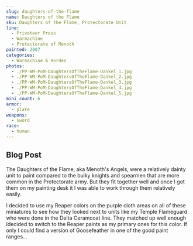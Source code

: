 ```yaml
---
slug: daughters-of-the-flame
name: Daughters of the Flame
sku: Daughters of the Flame, Protectorate Unit
line:
  - Privateer Press
  - Warmachine
  - Protectorate of Menoth
painted: 2007
categories:
  - Warmachine & Hordes
photos:
  - ./PP-WM-PoM-DaughtersOfTheFlame-Dankel_1.jpg
  - ./PP-WM-PoM-DaughtersOfTheFlame-Dankel_2.jpg
  - ./PP-WM-PoM-DaughtersOfTheFlame-Dankel_3.jpg
  - ./PP-WM-PoM-DaughtersOfTheFlame-Dankel_4.jpg
  - ./PP-WM-PoM-DaughtersOfTheFlame-Dankel_5.jpg
mini_count: 6
armor:
  - plate
weapons:
  - sword
race:
  - human
---
```


## Blog Post

The Daughters of the Flame, aka Menoth's Angels, were a relatively dainty unit to paint compared to the bulky knights and spearmen that are more common in the Protectorate army. But they fit together well and once I got them on my painting desk it I was able to work through them relatively easily.

I decided to use my Reaper colors on the purple cloth areas on all of these miniatures to see how they looked next to units like my Temple Flameguard who were done in the Delta Ceramcoat line. They matched up well enough Idecided to switch to the Reaper paints as my primary ones for this color. If only I could find a version of Goosefeather in one of the good paint ranges...
